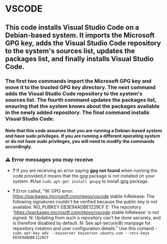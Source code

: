 # VSCODE

## This code installs Visual Studio Code on a Debian-based system. It imports the Microsoft GPG key, adds the Visual Studio Code repository to the system's sources list, updates the packages list, and finally installs Visual Studio Code.

### The first two commands import the Microsoft GPG key and move it to the trusted GPG key directory. The next command adds the Visual Studio Code repository to the system's sources list. The fourth command updates the packages list, ensuring that the system knows about the packages available in the newly added repository. The final command installs Visual Studio Code.

#### Note that this code assumes that you are running a Debian-based system and have sudo privileges. If you are running a different operating system or do not have sudo privileges, you will need to modify the commands accordingly.
### ⚠️️ Error messages you may receive
- **?** If you are receiving an error saying **gpg not found** when running the code provided,it means that the gpg package is not installed on your system.
#Use ``` sudo apt-get install gnupg ``` to install gpg package.

- **?** Error called, "W: GPG error: https://packages.microsoft.com/repos/vscode stable InRelease: The following signatures couldn't be verified because the public key is not available: NO_PUBKEY EB3E94ADBE1229CF
E: The repository 'https://packages.microsoft.com/repos/vscode stable InRelease' is not signed.
N: Updating from such a repository can't be done securely, and is therefore disabled by default.
N: See apt-secure(8) manpage for repository creation and user configuration details."
Use this comand - 
``` sudo apt-key adv --keyserver keyserver.ubuntu.com --recv-keys EB3E94ADBE1229CF ```

